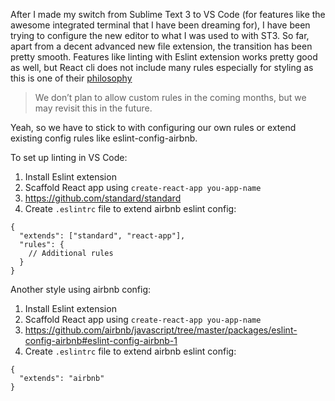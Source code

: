 After I made my switch from Sublime Text 3 to VS Code (for features like the awesome integrated terminal that I have been dreaming for), I have been trying to configure the new editor to what I was used to with ST3. So far, apart from a decent advanced new file extension, the transition has been pretty smooth. Features like linting with Eslint extension works pretty good as well, but React cli does not include many rules especially for styling as this is one of their <a href="https://github.com/facebookincubator/create-react-app/issues/808" target="_blank">philosophy</a>

<blockquote>We don’t plan to allow custom rules in the coming months, but we may revisit this in the future.</blockquote>

Yeah, so we have to stick to with configuring our own rules or extend existing config rules like eslint-config-airbnb.

To set up linting in VS Code:
1. Install Eslint extension
2. Scaffold React app using `create-react-app you-app-name`
3. https://github.com/standard/standard
4. Create `.eslintrc` file to extend airbnb eslint config:
```
{
  "extends": ["standard", "react-app"],
  "rules": {
    // Additional rules
  }
}
```


Another style using airbnb config:
1. Install Eslint extension
2. Scaffold React app using `create-react-app you-app-name`
3. https://github.com/airbnb/javascript/tree/master/packages/eslint-config-airbnb#eslint-config-airbnb-1
4. Create `.eslintrc` file to extend airbnb eslint config:
```
{
  "extends": "airbnb"
}
```